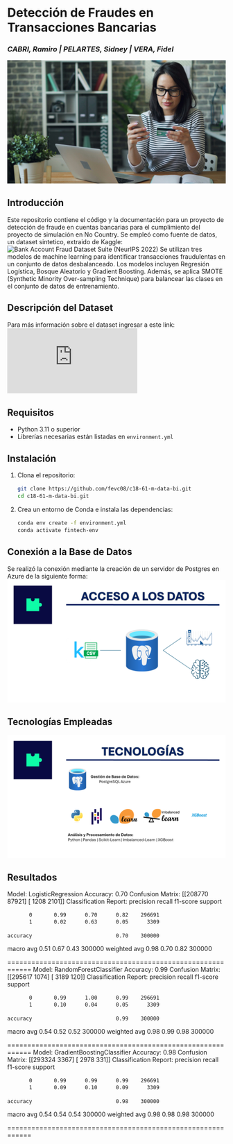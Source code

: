 # **Detección de Fraudes en Transacciones Bancarias**

### *CABRI, Ramiro | PELARTES, Sidney | VERA, Fidel*

![Transacciones Bancarias](/reports/figures/vitaly-gariev-1JnN9QhmTGU-unsplash.jpg)

## **Introducción**
Este repositorio contiene el código y la documentación para un proyecto de detección de fraude en cuentas bancarias para el cumplimiento del proyecto de simulación en No Country.
Se empleó como fuente de datos, un dataset sintetico, extraido de Kaggle: 
![Bank Account Fraud Dataset Suite (NeurIPS 2022)](https://www.kaggle.com/datasets/sgpjesus/bank-account-fraud-dataset-neurips-2022)
Se utilizan tres modelos de machine learning para identificar transacciones fraudulentas en un conjunto de datos desbalanceado. Los modelos incluyen Regresión Logística, Bosque Aleatorio y Gradient Boosting. Además, se aplica SMOTE (Synthetic Minority Over-sampling Technique) para balancear las clases en el conjunto de datos de entrenamiento.

## **Descripción del Dataset**
Para más información sobre el dataset ingresar a este link:
![Bank Account Fraud Dataset Suite (NeurIPS 2022)](https://github.com/feedzai/bank-account-fraud/blob/main/documents/datasheet.pdf)

## Requisitos
- Python 3.11 o superior
- Librerías necesarias están listadas en `environment.yml`

## Instalación

1. Clona el repositorio:
    ```bash
    git clone https://github.com/fevc08/c18-61-m-data-bi.git
    cd c18-61-m-data-bi.git
    ```

2. Crea un entorno de Conda e instala las dependencias:
    ```bash
    conda env create -f environment.yml
    conda activate fintech-env
    ```

## Conexión a la Base de Datos
Se realizó la conexión mediante la creación de un servidor de Postgres en Azure de la siguiente forma:
![Base de Datos](/reports/figures/Slide3.PNG)

## Tecnologías Empleadas
![Tecnologías](/reports/figures/Slide4.PNG)

## Resultados

Model: LogisticRegression
Accuracy: 0.70
Confusion Matrix:
 [[208770  87921]
 [  1208   2101]]
Classification Report:
               precision    recall  f1-score   support

           0       0.99      0.70      0.82    296691
           1       0.02      0.63      0.05      3309

    accuracy                           0.70    300000
   macro avg       0.51      0.67      0.43    300000
weighted avg       0.98      0.70      0.82    300000

============================================================
Model: RandomForestClassifier
Accuracy: 0.99
Confusion Matrix:
 [[295617   1074]
 [  3189    120]]
Classification Report:
               precision    recall  f1-score   support

           0       0.99      1.00      0.99    296691
           1       0.10      0.04      0.05      3309

    accuracy                           0.99    300000
   macro avg       0.54      0.52      0.52    300000
weighted avg       0.98      0.99      0.98    300000

============================================================
Model: GradientBoostingClassifier
Accuracy: 0.98
Confusion Matrix:
 [[293324   3367]
 [  2978    331]]
Classification Report:
               precision    recall  f1-score   support

           0       0.99      0.99      0.99    296691
           1       0.09      0.10      0.09      3309

    accuracy                           0.98    300000
   macro avg       0.54      0.54      0.54    300000
weighted avg       0.98      0.98      0.98    300000

============================================================


